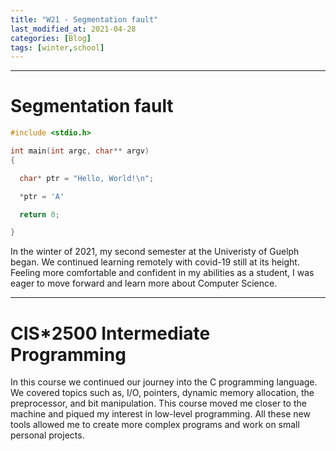 ```yaml
---
title: "W21 - Segmentation fault"
last_modified_at: 2021-04-28
categories: [Blog]
tags: [winter,school]
---
```


***

# Segmentation fault

```c
#include <stdio.h>

int main(int argc, char** argv)
{

  char* ptr = "Hello, World!\n";

  *ptr = 'A'

  return 0;

}
```

In the winter of 2021, my second semester at the Univeristy of Guelph began. We continued learning remotely with covid-19 still at its height. Feeling more comfortable and confident in my abilities as a student, I was eager to move forward and learn more about Computer Science. 

***

# CIS*2500 Intermediate Programming

In this course we continued our journey into the C programming language. We covered topics such as, I/O, pointers, dynamic memory allocation, the preprocessor, and bit manipulation. This course moved me closer to the machine and piqued my interest in low-level programming. All these new tools allowed me to create more complex programs and work on small personal projects.